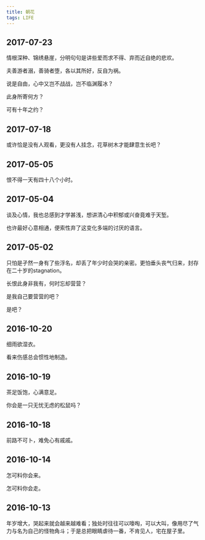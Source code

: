 ```yaml
---
title: 朝花
tags: LIFE
---
```


## 2017-07-23

情根深种、锦绣悬崖，分明句句是讲些爱而求不得、弃而近自绝的悲欢。

夫善游者溺，善骑者堕，各以其所好，反自为祸。
<!--more-->
说是自由，心中又岂不战战，岂不临渊履冰？

此身所寄何方？

可有十年之约？

## 2017-07-18

或许恰是没有人观看，更没有人挂念，花草树木才能肆意生长吧？

## 2017-05-05

恨不得一天有四十八个小时。

## 2017-05-04

谈及心情，我也总感到才学甚浅，想讲清心中积郁或兴奋竟难于天堑。

也许最好心意相通，便索性弃了这变化多端的讨厌的语言。

## 2017-05-02

只怕是孑然一身有了些浮名，却丢了年少时会哭的亲密。更怕垂头丧气归来，封存在二十岁的stagnation。

长恨此身非我有，何时忘却营营？

是我自己要营营的吧？

是吧？

## 2016-10-20

细雨欲湿衣。

看来伤感总会惯性地制造。

## 2016-10-19

茶足饭饱，心满意足。

你会是一只无忧无虑的松鼠吗？

## 2016-10-18

前路不可卜，难免心有戚戚。

## 2016-10-14

怎可料你会来。

怎可料你会走。

## 2016-10-13

年岁增大，哭起来就会越来越难看；独处时往往可以嚎啕，可以大叫，像用尽了气力与名为自己的怪物角斗；于是总把眼睛虐待一番，不肯见人，宅在屋子里。
